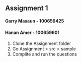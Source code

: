 ## Assignment 1
#### Garry Masaun - 100659425
#### Hanan Amer - 100659601

1. Clone the Assignment folder
2. Go Assignment > src > sample
3. Complite and run the questions
